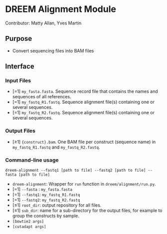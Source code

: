 # DREEM Alignment Module
Contributor: Matty Allan, Yves Martin

## Purpose
- Convert sequencing files into BAM files

## Interface

### Input Files
- [=1] ```my_fasta.fasta```. Sequence record file that contains the names and sequences of all references.
- [=1] ```my_fastq_R1.fastq```. Sequence alignment file(s) containing one or several sequences. 
- [=1] ```my_fastq_R2.fastq```. Sequence alignment file(s) containing one or several sequences. 

### Output Files
- [≥1] ```{construct}.bam```. One BAM file per construct (sequence name) in `my_fastq_R1.fastq` and  `my_fastq_R2.fastq`.  

### Command-line usage

```dreem-alignment --fastq1 [path to file] --fastq2 [path to file] --fasta [path to file]```

- ```dreem-alignment```: Wrapper for ```run``` function in ```dreem/alignment/run.py```. 
- [=1] `--fasta` : ```my_fasta.fasta```
- [=1] `--fastq1`: ```my_fastq_R1.fastq```
- [=1] `--fastq2`: ```my_fastq_R2.fastq```
- [≤1] `root_dir`: output repository for all files.
- [≤1] `sub_dir`: name for a sub-directory for the output files, for example to group the constructs by sample.
- `[bowtie2 args]`
- `[cutadapt args]`
